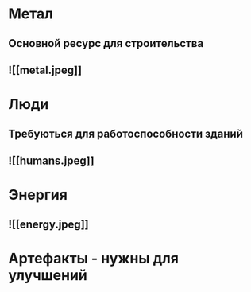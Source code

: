 # Метал
## Основной ресурс для строительства
## ![[metal.jpeg]]
# Люди
## Требуються для работоспособности зданий
## ![[humans.jpeg]]

# Энергия
## ![[energy.jpeg]]
# Артефакты - нужны для улучшений
